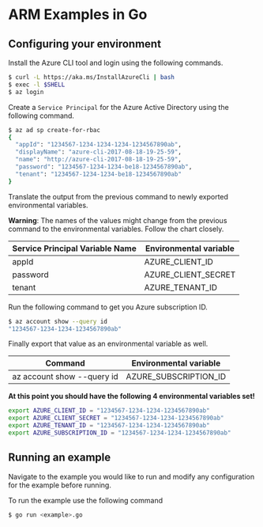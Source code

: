 # ARM Examples in Go

## Configuring your environment

Install the Azure CLI tool and login using the following commands.

```bash
$ curl -L https://aka.ms/InstallAzureCli | bash
$ exec -l $SHELL
$ az login
```

Create a `Service Principal` for the Azure Active Directory using the following command.

```bash
$ az ad sp create-for-rbac
{
  "appId": "1234567-1234-1234-1234-1234567890ab",
  "displayName": "azure-cli-2017-08-18-19-25-59",
  "name": "http://azure-cli-2017-08-18-19-25-59",
  "password": "1234567-1234-1234-be18-1234567890ab",
  "tenant": "1234567-1234-1234-be18-1234567890ab"
}
```

Translate the output from the previous command to newly exported environmental variables.

**Warning**: The names of the values might change from the previous command to the environmental variables.
Follow the chart closely.

Service Principal Variable Name | Environmental variable
--- | ---
appId | AZURE_CLIENT_ID
password | AZURE_CLIENT_SECRET
tenant | AZURE_TENANT_ID

Run the following command to get you Azure subscription ID.

```bash
$ az account show --query id
"1234567-1234-1234-1234567890ab"
```

Finally export that value as an environmental variable as well.

Command| Environmental variable
--- | ---
az account show --query id | AZURE_SUBSCRIPTION_ID

**At this point you should have the following 4 environmental variables set!**

```bash
export AZURE_CLIENT_ID = "1234567-1234-1234-1234567890ab"
export AZURE_CLIENT_SECRET = "1234567-1234-1234-1234567890ab"
export AZURE_TENANT_ID = "1234567-1234-1234-1234567890ab"
export AZURE_SUBSCRIPTION_ID = "1234567-1234-1234-1234567890ab"
```

## Running an example

Navigate to the example you would like to run and modify any configuration for the example before running.

To run the example use the following command

```bash
$ go run <example>.go
```
